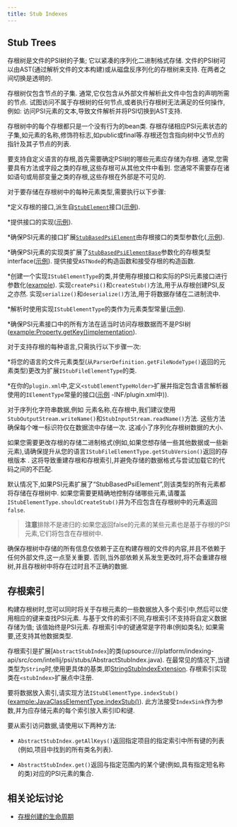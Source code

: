 ```yaml
---
title: Stub Indexes
---
```


## Stub Trees


存根树是文件的PSI树的子集;
它以紧凑的序列化二进制格式存储.
文件的PSI树可以由AST(通过解析文件的文本构建)或从磁盘反序列化的存根树来支持.
在两者之间切换是透明的.


存根树仅包含节点的子集.
通常,它仅包含从外部文件解析此文件中包含的声明所需的节点.
试图访问不属于存根树的任何节点,或者执行存根树无法满足的任何操作,例如:
访问PSI元素的文本,导致文件解析并将PSI切换到AST支持.


存根树中的每个存根都只是一个没有行为的bean类.
存根存储相应PSI元素状态的子集,如元素的名称,修饰符标志,如public或final等.存根还包含指向树中父节点的指针及其子节点的列表.


要支持自定义语言的存根,首先需要确定PSI树的哪些元素应存储为存根.
通常,您需要具有方法或字段之类的存根,这些存根可从其他文件中看到.
您通常不需要存在诸如语句或局部变量之类的存根,这些存根在外部是不可见的.


对于要存储在存根树中的每种元素类型,需要执行以下步骤:


*定义存根的接口,派生自[`StubElement`](upsource:///platform/core-api/src/com/intellij/psi/stubs/StubElement.java)接口([示例](upsource:///plugins/properties/properties-psi-api/src/com/intellij/lang/properties/psi/PropertyStub.java)).

*提供接口的实现([示例](upsource:///plugins/properties/properties-psi-impl/src/com/intellij/lang/properties/psi/impl/PropertyStubImpl.java)).

*确保PSI元素的接口扩展[`StubBasedPsiElement`](upsource:///platform/core-api/src/com/intellij/psi/StubBasedPsiElement.java)由存根接口的类型参数化([
示例](upsource:///plugins/properties/properties-psi-api/src/com/intellij/lang/properties/psi/Property.java)).

*确保PSI元素的实现类扩展了[`StubBasedPsiElementBase`](upsource:///platform/core-impl/src/com/intellij/extapi/psi/StubBasedPsiElementBase.java)参数化的存根类型
interface([示例](upsource:///plugins/properties/properties-psi-impl/src/com/intellij/lang/properties/psi/impl/PropertyImpl.java)<!--#L45-->).
提供接受`ASTNode`的构造函数和接受存根的构造函数.

*创建一个实现`IStubElementType`的类,并使用存根接口和实际的PSI元素接口进行参数化([example](upsource:///plugins/properties/properties-psi-impl/src/com/intellij/lang/properties/parsing/PropertyStubElementType.java)).
实现`createPsi()`和`createStub()`方法,用于从存根创建PSI,反之亦然.
实现`serialize()`和`deserialize()`方法,用于将数据存储在二进制流中.

*解析时使用实现`IStubElementType`的类作为元素类型常量([示例](upsource:///plugins/properties/properties-psi-impl/src/com/intellij/lang/properties/parsing/PropertiesElementTypes.java 
)).

*确保PSI元素接口中的所有方法在适当时访问存根数据而不是PSI树([example:Property.getKey()implementation](upsource:///plugins/properties/properties-psi-impl/src/com/intellij/lang/properties/psi/impl/PropertyImpl.java)<!--#L95  -->).


对于支持存根的每种语言,只需执行以下步骤一次:


*将您的语言的文件元素类型(从`ParserDefinition.getFileNodeType()`返回的元素类型)更改为扩展`IStubFileElementType`的类.

*在你的`plugin.xml`中,定义`<stubElementTypeHolder>`扩展并指定包含语言解析器使用的`IElementType`常量的接口([示例](upsource:///plugins/properties/src/META) 
-INF/plugin.xml中)<!--#L55  -->).


对于序列化字符串数据,例如
元素名称,在存根中,我们建议使用`StubOutputStream.writeName()`和`StubInputStream.readName()`方法.
这些方法确保每个唯一标识符仅在数据流中存储一次.
这减小了序列化存根树数据的大小.


如果您需要更改存根的存储二进制格式(例如,如果您想存储一些其他数据或一些新元素),请确保提升从您的语言`IStubFileElementType.getStubVersion()`返回的存根版本
.
这将导致重建存根和存根索引,并避免存储的数据格式与尝试加载它的代码之间的不匹配.


默认情况下,如果PSI元素扩展了“StubBasedPsiElement”,则该类型的所有元素都将存储在存根树中.
如果您需要更精确地控制存储哪些元素,请覆盖`IStubElementType.shouldCreateStub()`并为不应包含在存根树中的元素返回`false`.


> **注意**排除不是递归的:如果您返回false的元素的某些元素也是基于存根的PSI元素,它们将包含在存根树中.


确保存根树中存储的所有信息仅依赖于正在构建存根的文件的内容,并且不依赖于任何外部文件,这一点至关重要.
否则,当外部依赖关系发生更改时,将不会重建存根树,并且存根树中将存在过时且不正确的数据.


## 存根索引


构建存根树时,您可以同时将关于存根元素的一些数据放入多个索引中,然后可以使用相应的键来查找PSI元素.
与基于文件的索引不同,存根索引不支持将自定义数据存储为值;
该值始终是PSI元素.
存根索引中的键通常是字符串(例如类名);
如果需要,还支持其他数据类型.


存根索引是扩展[`AbstractStubIndex`]的类(upsource:///platform/indexing-api/src/com/intellij/psi/stubs/AbstractStubIndex.java).
在最常见的情况下,当键类型为`String`时,使用更具体的基类,即[StringStubIndexExtension](upsource:///platform/indexing-api/src/com/intellij/psi/stubs/StringStubIndexExtension.java).
存根索引实现类在`<stubIndex>`扩展点中注册.


要将数据放入索引,请实现方法`IStubElementType.indexStub()`([example:JavaClassElementType.indexStub()](upsource:///java/java-psi-impl/src/com/intellij/psi/impl/java/stubs/JavaClassElementType.java)<!--#L189  -->).
此方法接受`IndexSink`作为参数,并为应存储元素的每个索引放入索引ID和键.


要从索引访问数据,请使用以下两种方法:


* `AbstractStubIndex.getAllKeys()`返回指定项目的指定索引中所有键的列表(例如,项目中找到的所有类名列表).

* `AbstractStubIndex.get()`返回与指定范围内的某个键(例如,具有指定短名称的类)对应的PSI元素的集合.


## 相关论坛讨论


* [存根创建的生命周期](https://intellij-support.jetbrains.com/hc/en-us/community/posts/206121959-Lifecycle-of-stub-creation/comments/206143885)


